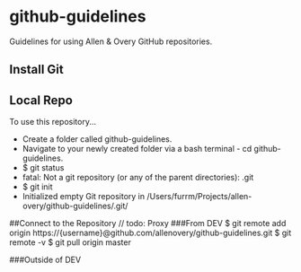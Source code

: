 github-guidelines
=================

Guidelines for using Allen &amp; Overy GitHub repositories.

## Install Git

## Local Repo
To use this repository...
- Create a folder called github-guidelines.
- Navigate to your newly created folder via a bash terminal - cd github-guidelines.
- $ git status
- fatal: Not a git repository (or any of the parent directories): .git
- $ git init
- Initialized empty Git repository in /Users/furrm/Projects/allen-overy/github-guidelines/.git/

##Connect to the Repository
// todo: Proxy
###From DEV
$ git remote add origin https://{username}@github.com/allenovery/github-guidelines.git
$ git remote -v
$ git pull origin master

###Outside of DEV
